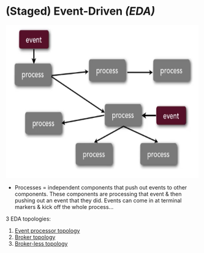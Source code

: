 # (Staged) Event-Driven *(EDA)*

<img src="../assets/event-driven.PNG" alt="Drawing" style="height: 400px"/>
<br>

+ Processes = independent components that push out events to other components. These components are processing that event & then pushing out an event that they did. Events can come in at terminal markers & kick off the whole process...

3 EDA topologies:
  1. [Event processor topology](eda-topologies/event-processor.md)
  2. [Broker topology](eda-topologies/broker.md)
  3. [Broker-less topology](eda-topologies/broker-less.md)

